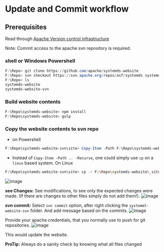 # Update and Commit workflow

## Prerequisites

Read through [Apache Version control infrastructure](https://infra.apache.org/version-control.html)

Note: Commit access to the apache svn repository is required.

### shell or Windows Powershell

```powershell
F:\Repo> git clone https://github.com/apache/systemds-website
F:\Repo> svn checkout https://svn.apache.org/repos/asf/systemds systemds-website-svn
F:\Repo> ls
systemds-website
systemds-website-svn
```

### Build website contents

```Powershell
F:\Repo\systemds-website> npm install
F:\Repo\systemds-website> gulp
```

### Copy the website contents to svn repo

- on Powershell

```Powershell
F:\Repo\systemds-website-svn\site> Copy-Item -Path F:\Repo\systemds-website\_site -Recurse -Container:$false
```

- Instead of `Copy-Item -Path .. -Recurse`, one could simply use `cp` on a `linux` based system. On Linux

```bash
F:\Repo\systemds-website-svn\site> cp -r F:\Repo\systemds-website\_site
```

![image](https://user-images.githubusercontent.com/53068787/81162333-a396c200-8faa-11ea-9b8c-6a7539f83344.png)

**see Changes:**
See modifications, to see only the expected changes were made. (If there are changes to other files simply do
not add them!).
![image](https://user-images.githubusercontent.com/53068787/81162446-d2149d00-8faa-11ea-95f2-ef84a69e117e.png)

**svn commit:**
Select `svn commit` option, after right clicking the `systemml-website-svn` folder.
And add message based on the commits.
![image](https://user-images.githubusercontent.com/53068787/81162752-51a26c00-8fab-11ea-996f-94ac1528dd4d.png)

Provide your apache credentials, that you normally use to push for git repositories.
![image](https://user-images.githubusercontent.com/53068787/81163010-b5c53000-8fab-11ea-9570-2de09598ebad.png)

This would update the website.

**ProTip:** Always do a sanity check by knowing what all files changed
